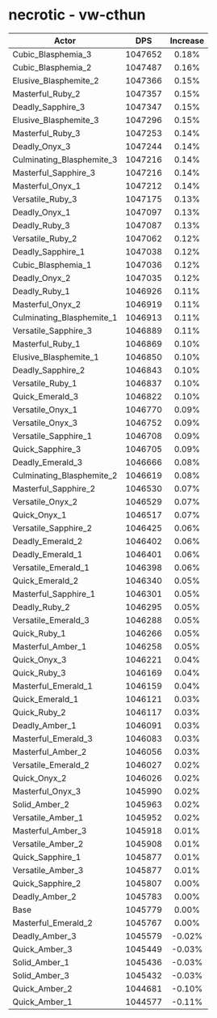 # necrotic - vw-cthun
| Actor | DPS | Increase |
|---|:---:|:---:|
|Cubic_Blasphemia_3|1047652|0.18%|
|Cubic_Blasphemia_2|1047487|0.16%|
|Elusive_Blasphemite_2|1047366|0.15%|
|Masterful_Ruby_2|1047357|0.15%|
|Deadly_Sapphire_3|1047347|0.15%|
|Elusive_Blasphemite_3|1047296|0.15%|
|Masterful_Ruby_3|1047253|0.14%|
|Deadly_Onyx_3|1047244|0.14%|
|Culminating_Blasphemite_3|1047216|0.14%|
|Masterful_Sapphire_3|1047216|0.14%|
|Masterful_Onyx_1|1047212|0.14%|
|Versatile_Ruby_3|1047175|0.13%|
|Deadly_Onyx_1|1047097|0.13%|
|Deadly_Ruby_3|1047087|0.13%|
|Versatile_Ruby_2|1047062|0.12%|
|Deadly_Sapphire_1|1047038|0.12%|
|Cubic_Blasphemia_1|1047036|0.12%|
|Deadly_Onyx_2|1047035|0.12%|
|Deadly_Ruby_1|1046926|0.11%|
|Masterful_Onyx_2|1046919|0.11%|
|Culminating_Blasphemite_1|1046913|0.11%|
|Versatile_Sapphire_3|1046889|0.11%|
|Masterful_Ruby_1|1046869|0.10%|
|Elusive_Blasphemite_1|1046850|0.10%|
|Deadly_Sapphire_2|1046843|0.10%|
|Versatile_Ruby_1|1046837|0.10%|
|Quick_Emerald_3|1046822|0.10%|
|Versatile_Onyx_1|1046770|0.09%|
|Versatile_Onyx_3|1046752|0.09%|
|Versatile_Sapphire_1|1046708|0.09%|
|Quick_Sapphire_3|1046705|0.09%|
|Deadly_Emerald_3|1046666|0.08%|
|Culminating_Blasphemite_2|1046619|0.08%|
|Masterful_Sapphire_2|1046530|0.07%|
|Versatile_Onyx_2|1046529|0.07%|
|Quick_Onyx_1|1046517|0.07%|
|Versatile_Sapphire_2|1046425|0.06%|
|Deadly_Emerald_2|1046402|0.06%|
|Deadly_Emerald_1|1046401|0.06%|
|Versatile_Emerald_1|1046398|0.06%|
|Quick_Emerald_2|1046340|0.05%|
|Masterful_Sapphire_1|1046301|0.05%|
|Deadly_Ruby_2|1046295|0.05%|
|Versatile_Emerald_3|1046288|0.05%|
|Quick_Ruby_1|1046266|0.05%|
|Masterful_Amber_1|1046258|0.05%|
|Quick_Onyx_3|1046221|0.04%|
|Quick_Ruby_3|1046169|0.04%|
|Masterful_Emerald_1|1046159|0.04%|
|Quick_Emerald_1|1046121|0.03%|
|Quick_Ruby_2|1046117|0.03%|
|Deadly_Amber_1|1046091|0.03%|
|Masterful_Emerald_3|1046083|0.03%|
|Masterful_Amber_2|1046056|0.03%|
|Versatile_Emerald_2|1046027|0.02%|
|Quick_Onyx_2|1046026|0.02%|
|Masterful_Onyx_3|1045990|0.02%|
|Solid_Amber_2|1045963|0.02%|
|Versatile_Amber_1|1045952|0.02%|
|Masterful_Amber_3|1045918|0.01%|
|Versatile_Amber_2|1045908|0.01%|
|Quick_Sapphire_1|1045877|0.01%|
|Versatile_Amber_3|1045877|0.01%|
|Quick_Sapphire_2|1045807|0.00%|
|Deadly_Amber_2|1045783|0.00%|
|Base|1045779|0.00%|
|Masterful_Emerald_2|1045767|0.00%|
|Deadly_Amber_3|1045579|-0.02%|
|Quick_Amber_3|1045449|-0.03%|
|Solid_Amber_1|1045436|-0.03%|
|Solid_Amber_3|1045432|-0.03%|
|Quick_Amber_2|1044681|-0.10%|
|Quick_Amber_1|1044577|-0.11%|
